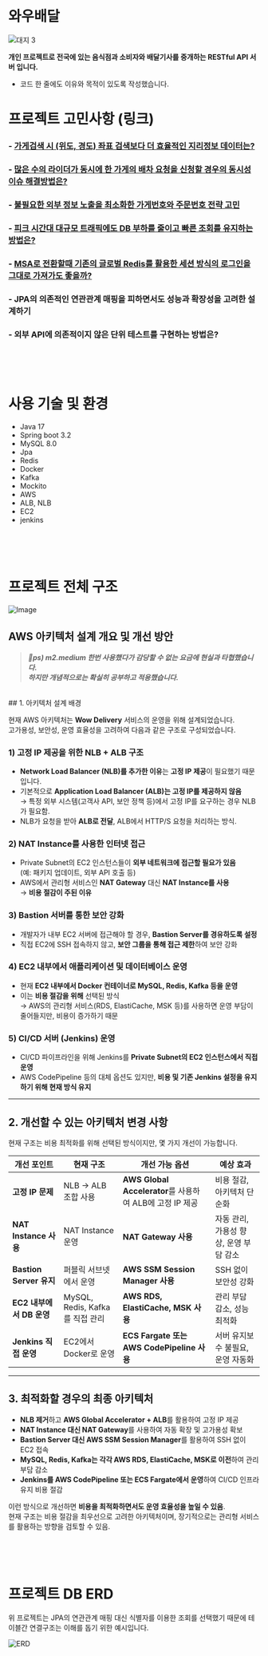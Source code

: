 # 와우배달
![대지 3](https://github.com/user-attachments/assets/43ee19c7-c677-4e55-a7bf-5a49d0f96f85)
   
**개인 프로젝트로 전국에 있는 음식점과 소비자와 배달기사를 중개하는 RESTful API 서버 입니다.**
- 코드 한 줄에도 이유와 목적이 있도록 작성했습니다.

# 프로젝트 고민사항 (링크)
### - [가게검색 시 (위도, 경도) 좌표 검색보다 더 효율적인 지리정보 데이터는?](https://destiny-nylon-d49.notion.site/10ac20cd297280d2ac77cd65e79ab7ec?pvs=4)
### - [많은 수의 라이더가 동시에 한 가게의 배차 요청을 신청할 경우의 동시성 이슈 해결방법은?](https://destiny-nylon-d49.notion.site/181c20cd2972808aa946ea2221f4fcb4?pvs=4)
### - [불필요한 외부 정보 노출을 최소화한 가게번호와 주문번호 전략 고민](https://destiny-nylon-d49.notion.site/120c20cd297280eb87ead81d9ec1d6d6?pvs=4)
### - [피크 시간대 대규모 트래픽에도 DB 부하를 줄이고 빠른 조회를 유지하는 방법은?](https://destiny-nylon-d49.notion.site/DB-184c20cd29728036b4dacd5c871aede1?pvs=4)
### - [MSA로 전환할때 기존의 글로벌 Redis를 활용한 세션 방식의 로그인을 그대로 가져가도 좋을까?](https://destiny-nylon-d49.notion.site/MSA-Redis-110c20cd297280629519f18ea906d84e?pvs=4)
### - JPA의 의존적인 연관관계 매핑을 피하면서도 성능과 확장성을 고려한 설계하기
### - 외부 API에 의존적이지 않은 단위 테스트를 구현하는 방법은?
<br/>
<br/>
<br/>

# 사용 기술 및 환경
- Java 17
- Spring boot 3.2
- MySQL 8.0
- Jpa
- Redis
- Docker
- Kafka
- Mockito
- AWS
- ALB, NLB
- EC2
- jenkins
  
<br/>
<br/>
<br/>
  
# 프로젝트 전체 구조

![Image](https://github.com/user-attachments/assets/d5d11e70-87e9-4558-8089-666bdade7bac)

## AWS 아키텍처 설계 개요 및 개선 방안

>***🚀ps) m2.medium 한번 사용했다가 감당할 수 없는 요금에 현실과 타협했습니다.  
하지만 개념적으로는 확실히 공부하고 적용했습니다.***
<br/>
## 1. 아키텍처 설계 배경

현재 AWS 아키텍처는 **Wow Delivery** 서비스의 운영을 위해 설계되었습니다.  
고가용성, 보안성, 운영 효율성을 고려하여 다음과 같은 구조로 구성되었습니다.

### 1) 고정 IP 제공을 위한 NLB + ALB 구조
- **Network Load Balancer (NLB)를 추가한 이유**는 **고정 IP 제공**이 필요했기 때문입니다.
- 기본적으로 **Application Load Balancer (ALB)는 고정 IP를 제공하지 않음**  
  → 특정 외부 시스템(고객사 API, 보안 정책 등)에서 고정 IP를 요구하는 경우 NLB가 필요함.
- NLB가 요청을 받아 **ALB로 전달**, ALB에서 HTTP/S 요청을 처리하는 방식.

### 2) NAT Instance를 사용한 인터넷 접근
- Private Subnet의 EC2 인스턴스들이 **외부 네트워크에 접근할 필요가 있음**  
  (예: 패키지 업데이트, 외부 API 호출 등)
- AWS에서 관리형 서비스인 **NAT Gateway** 대신 **NAT Instance를 사용**  
  → **비용 절감이 주된 이유**

### 3) Bastion 서버를 통한 보안 강화
- 개발자가 내부 EC2 서버에 접근해야 할 경우, **Bastion Server를 경유하도록 설정**
- 직접 EC2에 SSH 접속하지 않고, **보안 그룹을 통해 접근 제한**하여 보안 강화

### 4) EC2 내부에서 애플리케이션 및 데이터베이스 운영
- 현재 **EC2 내부에서 Docker 컨테이너로 MySQL, Redis, Kafka 등을 운영**
- 이는 **비용 절감을 위해** 선택된 방식  
  → AWS의 관리형 서비스(RDS, ElastiCache, MSK 등)를 사용하면 운영 부담이 줄어들지만, 비용이 증가하기 때문

### 5) CI/CD 서버 (Jenkins) 운영
- CI/CD 파이프라인을 위해 Jenkins를 **Private Subnet의 EC2 인스턴스에서 직접 운영**
- AWS CodePipeline 등의 대체 옵션도 있지만, **비용 및 기존 Jenkins 설정을 유지하기 위해 현재 방식 유지**

---

## 2. 개선할 수 있는 아키텍처 변경 사항
현재 구조는 비용 최적화를 위해 선택된 방식이지만, 몇 가지 개선이 가능합니다.

| 개선 포인트 | 현재 구조 | 개선 가능 옵션 | 예상 효과 |
|------------|---------|-------------|---------|
| **고정 IP 문제** | NLB → ALB 조합 사용 | **AWS Global Accelerator**를 사용하여 ALB에 고정 IP 제공 | 비용 절감, 아키텍처 단순화 |
| **NAT Instance 사용** | NAT Instance 운영 | **NAT Gateway 사용** | 자동 관리, 가용성 향상, 운영 부담 감소 |
| **Bastion Server 유지** | 퍼블릭 서브넷에서 운영 | **AWS SSM Session Manager 사용** | SSH 없이 보안성 강화 |
| **EC2 내부에서 DB 운영** | MySQL, Redis, Kafka를 직접 관리 | **AWS RDS, ElastiCache, MSK 사용** | 관리 부담 감소, 성능 최적화 |
| **Jenkins 직접 운영** | EC2에서 Docker로 운영 | **ECS Fargate 또는 AWS CodePipeline 사용** | 서버 유지보수 불필요, 운영 자동화 |

---

## 3. 최적화할 경우의 최종 아키텍처
- **NLB 제거**하고 **AWS Global Accelerator + ALB**를 활용하여 고정 IP 제공
- **NAT Instance 대신 NAT Gateway**를 사용하여 자동 확장 및 고가용성 확보
- **Bastion Server 대신 AWS SSM Session Manager**를 활용하여 SSH 없이 EC2 접속
- **MySQL, Redis, Kafka는 각각 AWS RDS, ElastiCache, MSK로 이전**하여 관리 부담 감소
- **Jenkins를 AWS CodePipeline 또는 ECS Fargate에서 운영**하여 CI/CD 인프라 유지 비용 절감

이런 방식으로 개선하면 **비용을 최적화하면서도 운영 효율성을 높일 수 있음**.  
현재 구조는 비용 절감을 최우선으로 고려한 아키텍처이며, 장기적으로는 관리형 서비스를 활용하는 방향을 검토할 수 있음.
  
<br/>
<br/>
<br/>
  
# 프로젝트 DB ERD
위 프로젝트는 JPA의 연관관계 매핑 대신 식별자를 이용한 조회를 선택했기 때문에 테이블간 연결구조는 이해를 돕기 위한 예시입니다.
  
![ERD](https://github.com/user-attachments/assets/ce388f11-b66e-499a-af43-2b8c2d2b3cb1)
